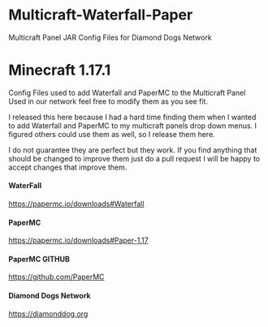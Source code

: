 # Multicraft-Waterfall-Paper
Multicraft Panel JAR Config Files for Diamond Dogs Network

# Minecraft 1.17.1

Config Files used to add Waterfall and PaperMC to the Multicraft Panel
Used in our network feel free to modify them as you see fit.

I released this here because I had a hard time finding them when I wanted to
add Waterfall and PaperMC to my multicraft panels drop down menus. I figured
others could use them as well, so I release them here.

I do not guarantee they are perfect but they work. If you find anything that
should be changed to improve them just do a pull request I will be happy to
accept changes that improve them.

#### WaterFall
https://papermc.io/downloads#Waterfall

#### PaperMC
https://papermc.io/downloads#Paper-1.17

#### PaperMC GITHUB
https://github.com/PaperMC


#### Diamond Dogs Network
https://diamonddog.org
